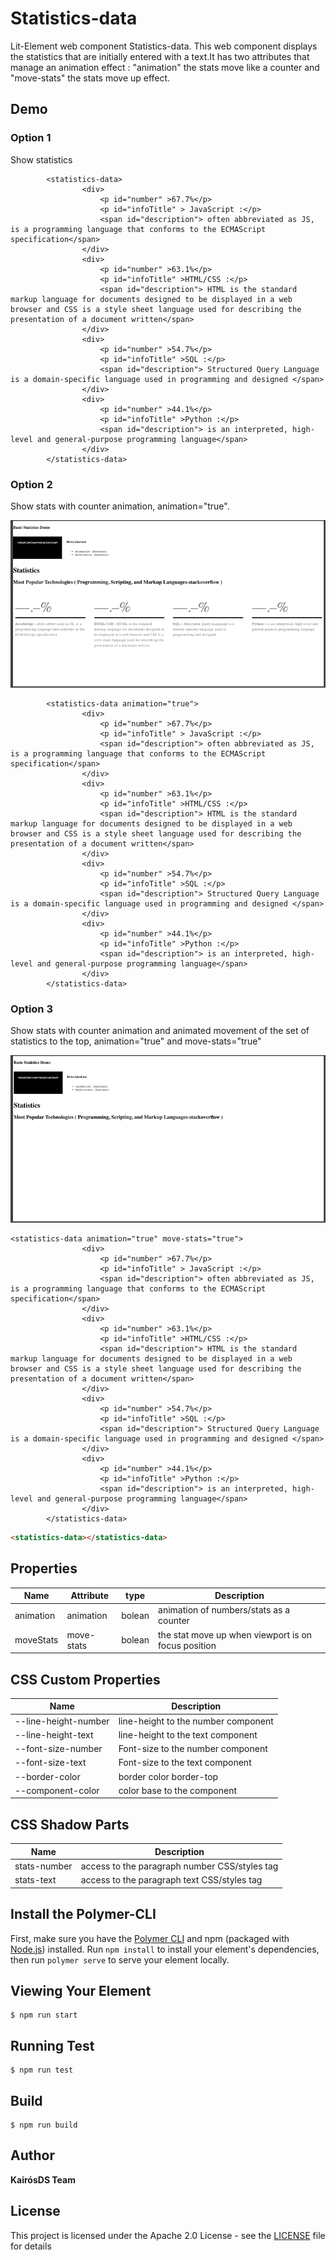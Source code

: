 # Statistics-data

Lit-Element web component Statistics-data. This web component displays the statistics that are initially entered with a text.It has two attributes that manage an animation effect : "animation" the stats move like a counter and "move-stats" the stats move up effect. 

## Demo

### Option 1

Show statistics

```
        <statistics-data>
                <div>
                    <p id="number" >67.7%</p>
                    <p id="infoTitle" > JavaScript :</p>
                    <span id="description"> often abbreviated as JS, is a programming language that conforms to the ECMAScript specification</span>
                </div>
                <div>
                    <p id="number" >63.1%</p>
                    <p id="infoTitle" >HTML/CSS :</p>
                    <span id="description"> HTML is the standard markup language for documents designed to be displayed in a web browser and CSS is a style sheet language used for describing the presentation of a document written</span>
                </div>
                <div>
                    <p id="number" >54.7%</p>
                    <p id="infoTitle" >SQL :</p>
                    <span id="description"> Structured Query Language is a domain-specific language used in programming and designed </span>
                </div>
                <div>
                    <p id="number" >44.1%</p>
                    <p id="infoTitle" >Python :</p>
                    <span id="description"> is an interpreted, high-level and general-purpose programming language</span>
                </div>
        </statistics-data>

```
### Option 2

Show stats with counter animation, animation="true".

![assest](assest/animation.gif)

```
        <statistics-data animation="true">
                <div>
                    <p id="number" >67.7%</p>
                    <p id="infoTitle" > JavaScript :</p>
                    <span id="description"> often abbreviated as JS, is a programming language that conforms to the ECMAScript specification</span>
                </div>
                <div>
                    <p id="number" >63.1%</p>
                    <p id="infoTitle" >HTML/CSS :</p>
                    <span id="description"> HTML is the standard markup language for documents designed to be displayed in a web browser and CSS is a style sheet language used for describing the presentation of a document written</span>
                </div>
                <div>
                    <p id="number" >54.7%</p>
                    <p id="infoTitle" >SQL :</p>
                    <span id="description"> Structured Query Language is a domain-specific language used in programming and designed </span>
                </div>
                <div>
                    <p id="number" >44.1%</p>
                    <p id="infoTitle" >Python :</p>
                    <span id="description"> is an interpreted, high-level and general-purpose programming language</span>
                </div>
        </statistics-data>

```
### Option 3

Show stats with counter animation and animated movement of the set of statistics to the top, animation="true" and move-stats="true"

![assest](assest/move-stats.gif)

```
<statistics-data animation="true" move-stats="true">
                <div>
                    <p id="number" >67.7%</p>
                    <p id="infoTitle" > JavaScript :</p>
                    <span id="description"> often abbreviated as JS, is a programming language that conforms to the ECMAScript specification</span>
                </div>
                <div>
                    <p id="number" >63.1%</p>
                    <p id="infoTitle" >HTML/CSS :</p>
                    <span id="description"> HTML is the standard markup language for documents designed to be displayed in a web browser and CSS is a style sheet language used for describing the presentation of a document written</span>
                </div>
                <div>
                    <p id="number" >54.7%</p>
                    <p id="infoTitle" >SQL :</p>
                    <span id="description"> Structured Query Language is a domain-specific language used in programming and designed </span>
                </div>
                <div>
                    <p id="number" >44.1%</p>
                    <p id="infoTitle" >Python :</p>
                    <span id="description"> is an interpreted, high-level and general-purpose programming language</span>
                </div>
        </statistics-data>

```

```html
<statistics-data></statistics-data>

```
## Properties


|      Name       |     Attribute     |  type  |                     Description                         |
|-----------------|-------------------|--------|---------------------------------------------------------|
|   animation     |     animation     | bolean |         animation of numbers/stats as a counter         |
|   moveStats     |     move-stats    | bolean |   the stat move up when viewport is on focus position   |


## CSS Custom Properties


|      Name             |                     Description                         |
|-----------------------|---------------------------------------------------------|
| --line-height-number  | line-height to the number component                     |
| --line-height-text    | line-height to the text component                       |
| --font-size-number    | Font-size to the number component                       |
| --font-size-text      | Font-size to the text component                         |
| --border-color        | border color border-top                                 |
| --component-color     | color base to the component                             |


## CSS Shadow Parts


|      Name       |                     Description                         |
|-----------------|---------------------------------------------------------|
|  stats-number   |      access to the paragraph number CSS/styles tag      |
|  stats-text     |      access to the paragraph text CSS/styles tag        |

## Install the Polymer-CLI

First, make sure you have the [Polymer CLI](https://www.npmjs.com/package/polymer-cli) and npm (packaged with [Node.js](https://nodejs.org)) installed. Run `npm install` to install your element's dependencies, then run `polymer serve` to serve your element locally.

## Viewing Your Element

```
$ npm run start
```
## Running Test
```
$ npm run test
```
## Build
```
$ npm run build
```

## Author
**KairósDS Team**

## License

This project is licensed under the Apache 2.0 License - see the [LICENSE](LICENSE) file for details